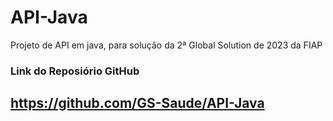 # API-Java
Projeto de API em java, para solução da 2ª Global Solution de 2023 da FIAP

### Link do Reposiório GitHub
## https://github.com/GS-Saude/API-Java
